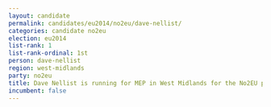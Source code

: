 ```yaml
---
layout: candidate
permalink: candidates/eu2014/no2eu/dave-nellist/
categories: candidate no2eu
election: eu2014
list-rank: 1
list-rank-ordinal: 1st
person: dave-nellist
region: west-midlands
party: no2eu
title: Dave Nellist is running for MEP in West Midlands for the No2EU party
incumbent: false
---
```

